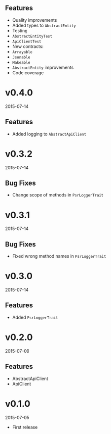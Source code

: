 ## Features
- Quality improvements
- Added types to `AbstractEntity`
- Testing
 - `AbstractEntityTest`
 - `ApiClientTest`
- New contracts:
 - `Arrayable`
 - `Jsonable`
 - `Makeable`
- `AbstractEntity` improvements
- Code coverage

# v0.4.0
2015-07-14

## Features
- Added logging to `AbstractApiClient`

# v0.3.2
2015-07-14

## Bug Fixes
- Change scope of methods in `PsrLoggerTrait`

# v0.3.1
2015-07-14

## Bug Fixes
- Fixed wrong method names in `PsrLoggerTrait`

# v0.3.0
2015-07-14

## Features
- Added `PsrLoggerTrait`

# v0.2.0
2015-07-09

## Features
- AbstractApiClient
- ApiClient

# v0.1.0
2015-07-05
- First release
